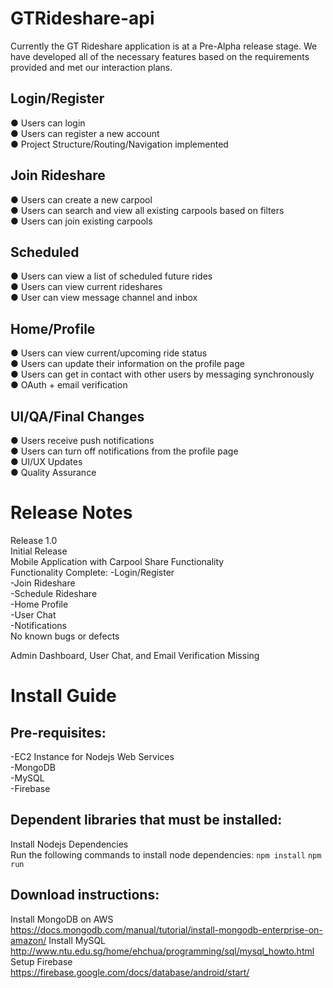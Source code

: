 # GTRideshare-api
Currently the GT Rideshare application is at a Pre-Alpha release stage. We have developed all of the necessary features based on the requirements provided and met our interaction plans. 

## Login/Register 
● Users can login  
● Users can register a new account  
● Project Structure/Routing/Navigation implemented  
## Join Rideshare 
● Users can create a new carpool  
● Users can search and view all existing carpools based on filters  
● Users can join existing carpools   
## Scheduled 
● Users can view a list of scheduled future rides   
● Users can view current rideshares  
● User can view message channel and inbox  
## Home/Profile 
● Users can view current/upcoming ride status  
● Users can update their information on the profile page  
● Users can get in contact with other users by messaging synchronously   
● OAuth + email verification   
## UI/QA/Final Changes 
● Users receive push notifications  
● Users can turn off notifications from the profile page  
● UI/UX Updates  
● Quality Assurance 

# Release Notes 
Release 1.0  
Initial Release   
Mobile Application with Carpool Share Functionality  
Functionality Complete:
-Login/Register    
-Join Rideshare  
-Schedule Rideshare  
-Home Profile  
-User Chat  
-Notifications  
No known bugs or defects  

Admin Dashboard, User Chat, and Email Verification Missing  

# Install Guide
## Pre-requisites:
-EC2 Instance for Nodejs Web Services  
-MongoDB  
-MySQL  
-Firebase  

## Dependent libraries that must be installed:
Install Nodejs Dependencies  
Run the following commands to install node dependencies: 
`npm install`
`npm run`

## Download instructions:​
Install MongoDB on AWS  
https://docs.mongodb.com/manual/tutorial/install-mongodb-enterprise-on-amazon/ 
Install MySQL  
http://www.ntu.edu.sg/home/ehchua/programming/sql/mysql_howto.html 
Setup Firebase  
https://firebase.google.com/docs/database/android/start/ 